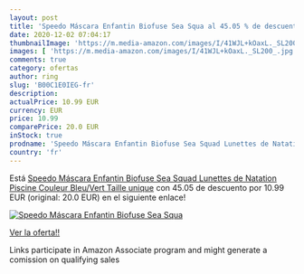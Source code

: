 ```yaml
---
layout: post
title: 'Speedo Máscara Enfantin Biofuse Sea Squa al 45.05 % de descuento'
date: 2020-12-02 07:04:17
thumbnailImage: 'https://m.media-amazon.com/images/I/41WJL+kOaxL._SL200_.jpg'
images: [ 'https://m.media-amazon.com/images/I/41WJL+kOaxL._SL200_.jpg' ]
comments: true
category: ofertas
author: ring
slug: 'B00C1E0IEG-fr'
description:
actualPrice: 10.99 EUR
currency: EUR
price: 10.99
comparePrice: 20.0 EUR
inStock: true
prodname: 'Speedo Máscara Enfantin Biofuse Sea Squad Lunettes de Natation Piscine  Couleur Bleu/Vert  Taille unique'
country: 'fr'
---
```


Está [Speedo Máscara Enfantin Biofuse Sea Squad Lunettes de Natation Piscine  Couleur Bleu/Vert  Taille unique](https://www.amazon.fr/dp/B00C1E0IEG/?tag=tolees0d-21) con 45.05 de descuento por 10.99 EUR (original: 20.0 EUR) en el siguiente enlace!

[![Speedo Máscara Enfantin Biofuse Sea Squa](https://m.media-amazon.com/images/I/41WJL+kOaxL._SL200_.jpg)](https://www.amazon.fr/dp/B00C1E0IEG/?tag=tolees0d-21)

[Ver la oferta!!](https://www.amazon.fr/dp/B00C1E0IEG/?tag=tolees0d-21)

Links participate in Amazon Associate program and might generate a comission on qualifying sales


